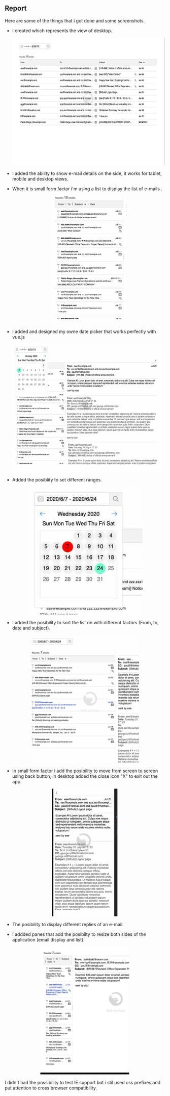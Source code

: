 ## Report

Here are some of the things that i got done and some screenshots.

  - I created which represents the view of desktop.
    <p align="center">
      <img src="./documentation/table.jpg" height="400"/>
    </p>
 
  - I added the ability to show e-mail details on the side, it works for tablet, mobile and desktop views.
 
  - When it is small form factor i'm using a list to display the list of e-mails .

    <p align="center">
      <img src="./documentation/list.jpg" height="400"/>
    </p>
  
  - I added and designed my owne date picker that works perfectly with vue.js
    <p align="center">
      <img src="./documentation/calendar-opened.jpg" height="400"/>
    </p>
 
  - Added the posiblity to set different ranges.
  
  <p align="center">
      <img src="./documentation/date-range.jpg" height="400"/>
  </p>
  
  - I added the posibility to sort the list on with different factors (From, to, date and subject).
  <p align="center">
      <img src="./documentation/sort.jpg" height="400"/>
  </p>

  - In small form factor i add the posibility to move from screen to screen using back button, in desktop added the close icon "X" to exit out the app.
  <p align="center">
      <img src="./documentation/page-to-page-sm.jpg" height="400"/>
  </p>
  
  - The posibility to display different replies of an e-mail.
 
  - I addded panes that add the posibilty to resize both sides of the application (email display and list).
  <p align="center">
      <img src="./documentation/panes.jpg" height="400"/>
  </p>
  
  



I didn't had the possibility to test IE support but i stil used css prefixes and put attention to cross browser compatibility.

